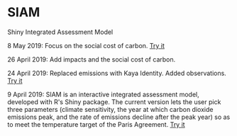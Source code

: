 # SIAM
Shiny Integrated Assessment Model

8 May 2019: Focus on the social cost of carbon. [Try it](https://richardtol.shinyapps.io/siam3/)

26 April 2019: Add impacts and the social cost of carbon.

24 April 2019: Replaced emissions with Kaya Identity. Added observations. [Try it](https://richardtol.shinyapps.io/siam2/)

9 April 2019: SIAM is an interactive integrated assessment model, developed with R's Shiny package.
The current version lets the user pick three parameters (climate sensitivity, the year at which carbon dioxide emissions peak,
and the rate of emissions decline after the peak year) so as to meet the temperature target of the Paris Agreement. [Try it](https://richardtol.shinyapps.io/siam/)
